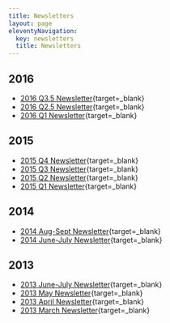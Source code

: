 ```yaml
---
title: Newsletters
layout: page
eleventyNavigation:
  key: newsletters
  title: Newsletters
---
```

## 2016

* [2016 Q3.5 Newsletter](/newsletters/RocISSA-Newsletter-Q3_5-2016.pdf){target=_blank}
* [2016 Q2.5 Newsletter](/newsletters/RocISSA-Newsletter-Q2_5-2016.pdf){target=_blank}
* [2016 Q1 Newsletter](/newsletters/RocISSA-Newsletter-Q1-2016.pdf){target=_blank}

## 2015

* [2015 Q4 Newsletter](/newsletters/RocISSA-Newsletter-Q4-2015.pdf){target=_blank}
* [2015 Q3 Newsletter](/newsletters/RocISSA-Newsletter-Q3-2015.pdf){target=_blank}
* [2015 Q2 Newsletter](/newsletters/RocISSA-Newsletter-Q2-2015.pdf){target=_blank}
* [2015 Q1 Newsletter](/newsletters/RocISSA-Newsletter-Q1-2015.pdf){target=_blank}

## 2014

* [2014 Aug-Sept Newsletter](/newsletters/RocISSA-Aug-Sept-2014.pdf){target=_blank}
* [2014 June-July Newsletter](/newsletters/RocISSA-June-July-2014.pdf){target=_blank}

## 2013

* [2013 June-July Newsletter](/newsletters/RocISSA-June_July-2013-Newsletter-Final.pdf){target=_blank}
* [2013 May Newsletter](/newsletters/RocISSA-May-2013-Newsletter-Final.pdf){target=_blank}
* [2013 April Newsletter](/newsletters/RocISSA-April-2013-Newsletter-Final.pdf){target=_blank}
* [2013 March Newsletter](/newsletters/RocISSAMarch-2013-Newsletter-Final.pdf){target=_blank}
